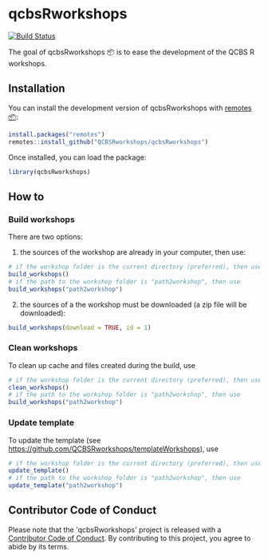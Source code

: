 # qcbsRworkshops

[![Build Status](https://travis-ci.org/QCBSRworkshops/qcbsRworkshops.svg?branch=master)](https://travis-ci.org/QCBSRworkshops/qcbsRworkshops)

The goal of qcbsRworkshops :package: is to ease the development of the QCBS R workshops.


## Installation

You can install the development version of qcbsRworkshops with [remotes :package:](https://cran.r-project.org/web/packages/remotes/index.html):

``` r
install.packages("remotes")
remotes::install_github("QCBSRworkshops/qcbsRworkshops")
```

Once installed, you can load the package:

``` r
library(qcbsRworkshops)
```

## How to

### Build workshops

There are two options:

1. the sources of the workshop are already in your computer, then use:

``` r
# if the workshop folder is the current directory (preferred), then use
build_workshops()
# if the path to the workshop folder is "path2workshop", then use
build_workshops("path2workshop")
```

2. the sources of a the workshop must be downloaded (a zip file will be downloaded):

``` r
build_workshops(download = TRUE, id = 1)
```

### Clean workshops

To clean up cache and files created during the build, use

``` r
# if the workshop folder is the current directory (preferred), then use
clean_workshops()
# if the path to the workshop folder is "path2workshop", then use
build_workshops("path2workshop")
```

### Update template

To update the template (see https://github.com/QCBSRworkshops/templateWorkshops), use

``` r
# if the workshop folder is the current directory (preferred), then use
update_template()
# if the path to the workshop folder is "path2workshop", then use
update_template("path2workshop")
```



## Contributor Code of Conduct

Please note that the 'qcbsRworkshops' project is released with a [Contributor Code of Conduct](CODE_OF_CONDUCT.md). By contributing to this project, you agree to abide by its terms.
